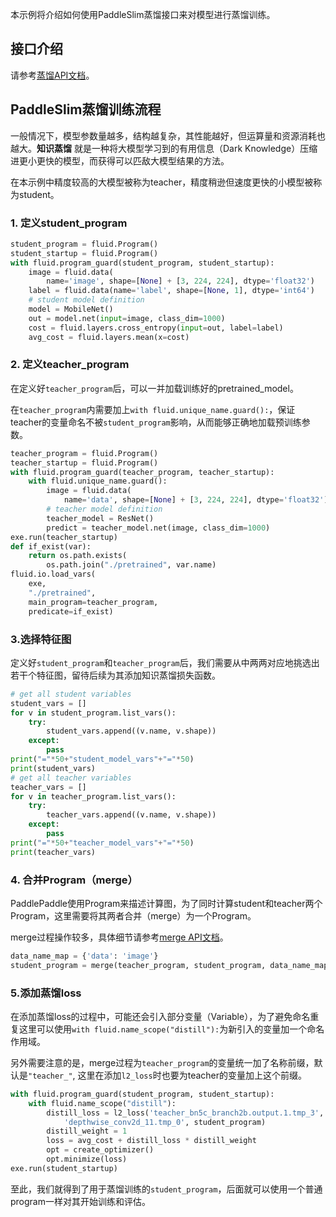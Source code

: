 本示例将介绍如何使用PaddleSlim蒸馏接口来对模型进行蒸馏训练。

## 接口介绍

请参考[蒸馏API文档](https://paddlepaddle.github.io/PaddleSlim/api/single_distiller_api/)。

## PaddleSlim蒸馏训练流程

一般情况下，模型参数量越多，结构越复杂，其性能越好，但运算量和资源消耗也越大。**知识蒸馏** 就是一种将大模型学习到的有用信息（Dark Knowledge）压缩进更小更快的模型，而获得可以匹敌大模型结果的方法。

在本示例中精度较高的大模型被称为teacher，精度稍逊但速度更快的小模型被称为student。

### 1. 定义student_program

```python
student_program = fluid.Program()
student_startup = fluid.Program()
with fluid.program_guard(student_program, student_startup):
    image = fluid.data(
        name='image', shape=[None] + [3, 224, 224], dtype='float32')
    label = fluid.data(name='label', shape=[None, 1], dtype='int64')
    # student model definition
    model = MobileNet()
    out = model.net(input=image, class_dim=1000)
    cost = fluid.layers.cross_entropy(input=out, label=label)
    avg_cost = fluid.layers.mean(x=cost)
```

### 2. 定义teacher_program

在定义好`teacher_program`后，可以一并加载训练好的pretrained_model。

在`teacher_program`内需要加上`with fluid.unique_name.guard():`，保证teacher的变量命名不被`student_program`影响，从而能够正确地加载预训练参数。

```python
teacher_program = fluid.Program()
teacher_startup = fluid.Program()
with fluid.program_guard(teacher_program, teacher_startup):
    with fluid.unique_name.guard():
        image = fluid.data(
            name='data', shape=[None] + [3, 224, 224], dtype='float32')
        # teacher model definition
        teacher_model = ResNet()
        predict = teacher_model.net(image, class_dim=1000)
exe.run(teacher_startup)
def if_exist(var):
    return os.path.exists(
        os.path.join("./pretrained", var.name)
fluid.io.load_vars(
    exe,
    "./pretrained",
    main_program=teacher_program,
    predicate=if_exist)
```

### 3.选择特征图

定义好`student_program`和`teacher_program`后，我们需要从中两两对应地挑选出若干个特征图，留待后续为其添加知识蒸馏损失函数。

```python
# get all student variables
student_vars = []
for v in student_program.list_vars():
    try:
        student_vars.append((v.name, v.shape))
    except:
        pass
print("="*50+"student_model_vars"+"="*50)
print(student_vars)
# get all teacher variables
teacher_vars = []
for v in teacher_program.list_vars():
    try:
        teacher_vars.append((v.name, v.shape))
    except:
        pass
print("="*50+"teacher_model_vars"+"="*50)
print(teacher_vars)
```

### 4. 合并Program（merge）

PaddlePaddle使用Program来描述计算图，为了同时计算student和teacher两个Program，这里需要将其两者合并（merge）为一个Program。

merge过程操作较多，具体细节请参考[merge API文档](https://paddlepaddle.github.io/PaddleSlim/api/single_distiller_api/#merge)。

```python
data_name_map = {'data': 'image'}
student_program = merge(teacher_program, student_program, data_name_map, place)
```

### 5.添加蒸馏loss

在添加蒸馏loss的过程中，可能还会引入部分变量（Variable），为了避免命名重复这里可以使用`with fluid.name_scope("distill"):`为新引入的变量加一个命名作用域。

另外需要注意的是，merge过程为`teacher_program`的变量统一加了名称前缀，默认是`"teacher_"`, 这里在添加`l2_loss`时也要为teacher的变量加上这个前缀。

```python
with fluid.program_guard(student_program, student_startup):
    with fluid.name_scope("distill"):
        distill_loss = l2_loss('teacher_bn5c_branch2b.output.1.tmp_3',
		    'depthwise_conv2d_11.tmp_0', student_program)
        distill_weight = 1
        loss = avg_cost + distill_loss * distill_weight
        opt = create_optimizer()
        opt.minimize(loss)
exe.run(student_startup)
```

至此，我们就得到了用于蒸馏训练的`student_program`，后面就可以使用一个普通program一样对其开始训练和评估。
